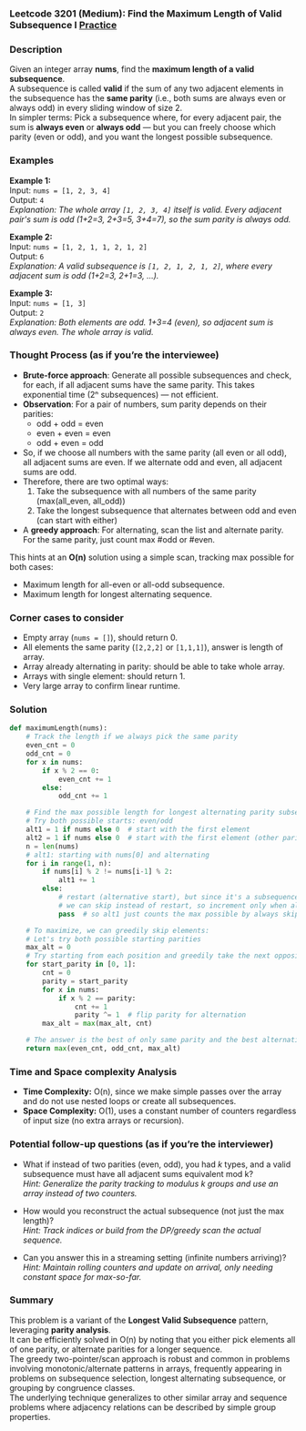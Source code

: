 ### Leetcode 3201 (Medium): Find the Maximum Length of Valid Subsequence I [Practice](https://leetcode.com/problems/find-the-maximum-length-of-valid-subsequence-i)

### Description  
Given an integer array **nums**, find the **maximum length of a valid subsequence**.  
A subsequence is called **valid** if the sum of any two adjacent elements in the subsequence has the **same parity** (i.e., both sums are always even or always odd) in every sliding window of size 2.  
In simpler terms: Pick a subsequence where, for every adjacent pair, the sum is **always even** or **always odd** — but you can freely choose which parity (even or odd), and you want the longest possible subsequence.

### Examples  

**Example 1:**  
Input: `nums = [1, 2, 3, 4]`  
Output: `4`  
*Explanation: The whole array `[1, 2, 3, 4]` itself is valid. Every adjacent pair's sum is odd (1+2=3, 2+3=5, 3+4=7), so the sum parity is always odd.*

**Example 2:**  
Input: `nums = [1, 2, 1, 1, 2, 1, 2]`  
Output: `6`  
*Explanation: A valid subsequence is `[1, 2, 1, 2, 1, 2]`, where every adjacent sum is odd (1+2=3, 2+1=3, ...).*

**Example 3:**  
Input: `nums = [1, 3]`  
Output: `2`  
*Explanation: Both elements are odd. 1+3=4 (even), so adjacent sum is always even. The whole array is valid.*

### Thought Process (as if you’re the interviewee)  
- **Brute-force approach**: Generate all possible subsequences and check, for each, if all adjacent sums have the same parity. This takes exponential time (2ⁿ subsequences) — not efficient.
- **Observation**: For a pair of numbers, sum parity depends on their parities:
  - odd + odd = even
  - even + even = even
  - odd + even = odd
- So, if we choose all numbers with the same parity (all even or all odd), all adjacent sums are even. If we alternate odd and even, all adjacent sums are odd.
- Therefore, there are two optimal ways:
  1. Take the subsequence with all numbers of the same parity (max(all_even, all_odd))
  2. Take the longest subsequence that alternates between odd and even (can start with either)
- A **greedy approach**: For alternating, scan the list and alternate parity. For the same parity, just count max #odd or #even.

This hints at an **O(n)** solution using a simple scan, tracking max possible for both cases:
- Maximum length for all-even or all-odd subsequence.
- Maximum length for longest alternating sequence.

### Corner cases to consider  
- Empty array (`nums = []`), should return 0.
- All elements the same parity (`[2,2,2]` or `[1,1,1]`), answer is length of array.
- Array already alternating in parity: should be able to take whole array.
- Arrays with single element: should return 1.
- Very large array to confirm linear runtime.

### Solution

```python
def maximumLength(nums):
    # Track the length if we always pick the same parity
    even_cnt = 0
    odd_cnt = 0
    for x in nums:
        if x % 2 == 0:
            even_cnt += 1
        else:
            odd_cnt += 1

    # Find the max possible length for longest alternating parity subsequence
    # Try both possible starts: even/odd
    alt1 = 1 if nums else 0  # start with the first element
    alt2 = 1 if nums else 0  # start with the first element (other parity)
    n = len(nums)
    # alt1: starting with nums[0] and alternating
    for i in range(1, n):
        if nums[i] % 2 != nums[i-1] % 2:
            alt1 += 1
        else:
            # restart (alternative start), but since it's a subsequence,
            # we can skip instead of restart, so increment only when alternation
            pass  # so alt1 just counts the max possible by always skipping to the next alternate

    # To maximize, we can greedily skip elements:
    # Let's try both possible starting parities
    max_alt = 0
    # Try starting from each position and greedily take the next opposite parity
    for start_parity in [0, 1]:
        cnt = 0
        parity = start_parity
        for x in nums:
            if x % 2 == parity:
                cnt += 1
                parity ^= 1  # flip parity for alternation
        max_alt = max(max_alt, cnt)

    # The answer is the best of only same parity and the best alternating
    return max(even_cnt, odd_cnt, max_alt)
```

### Time and Space complexity Analysis  

- **Time Complexity:** O(n), since we make simple passes over the array and do not use nested loops or create all subsequences.
- **Space Complexity:** O(1), uses a constant number of counters regardless of input size (no extra arrays or recursion).

### Potential follow-up questions (as if you’re the interviewer)  

- What if instead of two parities (even, odd), you had *k* types, and a valid subsequence must have all adjacent sums equivalent mod k?  
  *Hint: Generalize the parity tracking to modulus k groups and use an array instead of two counters.*

- How would you reconstruct the actual subsequence (not just the max length)?  
  *Hint: Track indices or build from the DP/greedy scan the actual sequence.*

- Can you answer this in a streaming setting (infinite numbers arriving)?  
  *Hint: Maintain rolling counters and update on arrival, only needing constant space for max-so-far.*

### Summary
This problem is a variant of the **Longest Valid Subsequence** pattern, leveraging **parity analysis**.  
It can be efficiently solved in O(n) by noting that you either pick elements all of one parity, or alternate parities for a longer sequence.  
The greedy two-pointer/scan approach is robust and common in problems involving monotonic/alternate patterns in arrays, frequently appearing in problems on subsequence selection, longest alternating subsequence, or grouping by congruence classes.  
The underlying technique generalizes to other similar array and sequence problems where adjacency relations can be described by simple group properties.